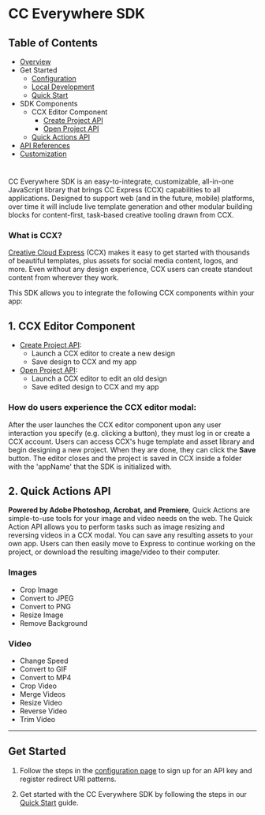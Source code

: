 # CC Everywhere SDK

## Table of Contents
* [Overview](README.md)
* Get Started 
  * [Configuration](docs/configuration.md)
  * [Local Development](docs/local_dev.md)
  * [Quick Start](docs/quickstart.md)
* SDK Components
  * CCX Editor Component
    * [Create Project API](docs/create_project.md)
    * [Open Project API](docs/edit_project.md)
  * [Quick Actions API](docs/quick_actions.md)
* [API References](docs/api_ref.md)
* [Customization](docs/customization.md)
#

CC Everywhere SDK is an easy-to-integrate, customizable, all-in-one JavaScript library that brings CC Express (CCX) capabilities to all applications. Designed to support web (and in the future, mobile) platforms, over time it will include live template generation and other modular building blocks for content-first, task-based creative tooling drawn from CCX. 
### What is CCX?
[Creative Cloud Express](https://www.adobe.com/express/)  (CCX) makes it easy to get started with thousands of beautiful templates, plus assets for social media content, logos, and more. Even without any design experience, CCX users can create standout content from wherever they work. 

This SDK allows you to integrate the following CCX components within your app: 

## 1. CCX Editor Component
  * [Create Project API](docs/create_project.md):
    * Launch a CCX editor to create a new design
    * Save design to CCX and my app
  * [Open Project API](docs/edit_project.md):
    * Launch a CCX editor to edit an old design
    * Save edited design to CCX and my app

### How do users experience the CCX editor modal:

After the user launches the CCX editor component upon any user interaction you specify (e.g. clicking a button), they must log in or create a CCX account. Users can access CCX's huge template and asset library and begin designing a new project. When they are done, they can click the **Save** button. The editor closes and the project is saved in CCX inside a folder with the 'appName' that the SDK is initialized with.

  
## 2. Quick Actions API 
**Powered by Adobe Photoshop, Acrobat, and Premiere**, Quick Actions are simple-to-use tools for your image and video needs on the web. The Quick Action API allows you to perform tasks such as image resizing and reversing videos in a CCX modal. You can save any resulting assets to your own app. Users can then easily move to Express to continue working on the project, or download the resulting image/video to their computer.

### Images
  * Crop Image
  * Convert to JPEG
  * Convert to PNG
  * Resize Image
  * Remove Background

### Video
  * Change Speed
  * Convert to GIF
  * Convert to MP4
  * Crop Video
  * Merge Videos
  * Resize Video
  * Reverse Video
  * Trim Video


---



##  Get Started
1. Follow the steps in the [configuration page](docs/configuration.md) to sign up for an API key and register redirect URI patterns. 

2. Get started with the CC Everywhere SDK by following the steps in our [Quick Start](docs/quickstart.md) guide.




